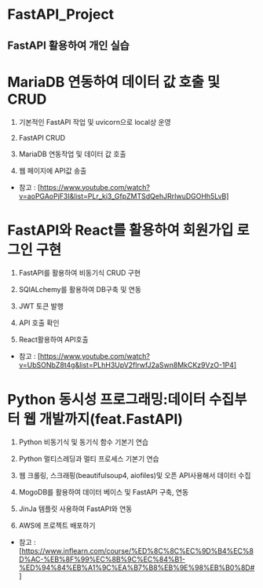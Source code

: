 # FastAPI_Project

## FastAPI 활용하여 개인 실습 

# MariaDB 연동하여 데이터 값 호출 및 CRUD

1. 기본적인 FastAPI 작업 및 uvicorn으로 local상 운영

2. FastAPI CRUD

3. MariaDB 연동작업 및 데이터 값 호출

4. 웹 페이지에 API값 송출

- 참고 : [https://www.youtube.com/watch?v=aoPGAoPjF3I&list=PLr_ki3_GfpZMTSdQehJRrIwuDGOHh5LvB]

# FastAPI와 React를 활용하여 회원가입 로그인 구현

1. FastAPI를 활용하여 비동기식 CRUD 구현

2. SQlALchemy를 활용하여 DB구축 및 연동

3. JWT 토큰 발행

4. API 호출 확인

5. React활용하여 API호출

- 참고 : [https://www.youtube.com/watch?v=UbSONbZ8t4g&list=PLhH3UpV2flrwfJ2aSwn8MkCKz9VzO-1P4]


# Python 동시성 프로그래밍:데이터 수집부터 웹 개발까지(feat.FastAPI)

1. Python 비동기식 및 동기식 함수 기본기 연습

2. Python 멀티스레딩과 멀티 프로세스 기본기 연습

3. 웹 크롤링, 스크래핑(beautifulsoup4, aiofiles)및 오픈 API사용해서 데이터 수집

4. MogoDB를 활용하여 데이터 베이스 및 FastAPI 구축, 연동

5. JinJa 템플릿 사용하여 FastAPI와 연동

6. AWS에 프로젝트 배포하기

- 참고 : [https://www.inflearn.com/course/%ED%8C%8C%EC%9D%B4%EC%8D%AC-%EB%8F%99%EC%8B%9C%EC%84%B1-%ED%94%84%EB%A1%9C%EA%B7%B8%EB%9E%98%EB%B0%8D#]

